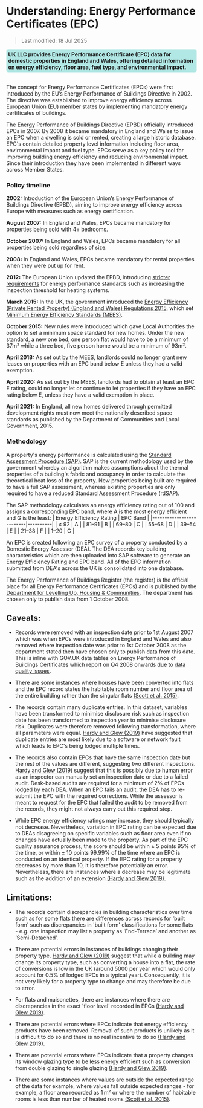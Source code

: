 # Understanding: Energy Performance Certificates (EPC)

>Last modified: 18 Jul 2025


<div style="background-color: rgba(0, 178, 169, 0.3); padding: 5px; border-radius: 5px;"><strong>UK LLC provides Energy Performance Certificate (EPC) data for domestic properties in England and Wales, offering detailed information on energy efficiency, floor area, fuel type, and environmental impact.</strong></div>  
<br>

The concept for Energy Performance Certificates (EPCs) were first introduced by the EU’s Energy Performance of Buildings Directive in 2002. The directive was established to improve energy efficiency across European Union (EU) member states by implementing mandatory energy certificates of buildings.

The Energy Performance of Buildings Directive (EPBD) officially  introduced EPCs in 2007. By 2008 it became mandatory in England and Wales to issue an EPC when a dwelling is sold or rented, creating a large historic database. EPC's contain detailed property level information including floor area, environmental impact and fuel type. EPCs serve as a key policy tool for improving building energy efficiency and reducing environmental impact. Since their introduction they have been implemented in different ways across Member States. 

### Policy timeline

**2002:** Introduction of the European Union’s Energy Performance of Buildings Directive (EPBD), aiming to improve energy efficiency across Europe with measures such as energy certification. 

**August 2007:** In England and Wales, EPCs became mandatory for properties being sold with 4+ bedrooms.

**October 2007:** In England and Wales, EPCs became mandatory for all properties being sold regardless of size.

**2008:** In England and Wales, EPCs became mandatory for rental properties when they were put up for rent.

**2012:** The European Union updated the EPBD, introducing [stricter requirements](https://assets.publishing.service.gov.uk/media/5ec2b3d8d3bf7f5d3defffb7/EPBD_consultation.pdf) for energy performance standards such as increasing the inspection threshold for heating systems.  

**March 2015:** In the UK, the government introduced the [Energy Efficiency (Private Rented Property) (England and Wales) Regulations 2015](https://www.legislation.gov.uk/uksi/2015/962/contents/made), which set [Minimum Energy Efficiency Standards (MEES)](https://www.gov.uk/guidance/domestic-private-rented-property-minimum-energy-efficiency-standard-landlord-guidance).

**October 2015:** New rules were introduced which gave Local Authorities the option to set a minimum space standard for new homes. Under the new standard, a new one bed, one person flat would have to be a minimum of 37m² while a three bed, five person home would be a minimum of 93m². 

**April 2018:** As set out by the MEES, landlords could no longer grant new leases on properties with an EPC band below E unless they had a valid exemption.

**April 2020:** As set out by the MEES, landlords had to obtain at least an EPC E rating, could no longer let or continue to let properties if they have an EPC rating below E, unless they have a valid exemption in place.

**April 2021:** In England, all new homes delivered through permitted development rights must now meet the nationally described space standards as published by the Department of Communities and Local Government, 2015.  

### Methodology

A property's energy performance is calculated using the [Standard Assessment Procedure (SAP)](https://www.gov.uk/guidance/standard-assessment-procedure). SAP is the current methodology used by the government whereby an algorithm makes assumptions about the thermal properties of a building's fabric and occupancy in order to calculate the theoretical heat loss of the property. New properties being built are required to have a full SAP assessment, whereas existing properties are only required to have a reduced Standard Assessment Procedure (rdSAP). 

The SAP methodology calculates an energy efficiency rating out of 100 and assigns a corresponding EPC band, where A is the most energy efficient and G is the least:
| Energy Efficiency Rating | EPC Band |
|--------------------------|----------|
| ≥ 92                     | A        |
| 81–91                    | B        |
| 69–80                    | C        |
| 55–68                    | D        |
| 39–54                    | E        |
| 21–38                    | F        |
| 1–20                     | G        |

An EPC is created following an EPC survey of a property conducted by a Domestic Energy Assessor (DEA). The DEA records key building characteristics which are then uploaded into SAP software to generate an Energy Efficiency Rating and EPC band. All of the EPC information submitted from DEA's across the UK is consolidated into one database. 

The Energy Performance of Buildings Register (the register) is the official place for all Energy Performance Certificates (EPCs) and is 
published by the [Department for Levelling Up, Housing & Communities](https://epc.opendatacommunities.org/). The department has chosen only to publish data from 1 October 2008. 


## Caveats:

- Records were removed with an inspection date prior to 1st August 2007 which was when EPCs were introduced in England and Wales and also removed where inspection date was prior to 1st October 2008 as the department stated then have chosen only to publish data from this date. This is inline with GOV.UK data tables on Energy Performance of Buildings Certificates which report on Q4 2008 onwards due to [data quality issues](https://assets.publishing.service.gov.uk/media/5eaaab78d3bf7f6526f8d742/EPB_Cert_Statistics_Release_Q1_2020.pdf).

- There are some instances where houses have been converted into flats and the EPC record states the habitable room number and floor area of the entire building rather than the singular flats [(Scott et al. 2015)](https://doi.org/10.23889/ijpds.v8i2.2927). 

- The records contain many duplicate entries. In this dataset, variables have been transformed to minimise disclosure risk such as inspection date has been transformed to inspection year to minimise disclosure risk. Duplicates were therefore removed following transformation, where all parameters were equal. [Hardy and Glew (2019)](https://doi.org/10.1016/j.enpol.2019.03.022) have suggested that duplicate entries are most likely due to a software or network fault which leads to EPC's being lodged multiple times.

- The records also contain EPCs that have the same inspection date but the rest of the values are different, suggesting two different inspections. [Hardy and Glew (2019)](https://doi.org/10.1016/j.enpol.2019.03.022) suggest that this is possibly due to human error as an inspector can manually set an inspection date or due to a failed audit. Desk-based audits are required for a minimum of 2% of EPCs lodged by each DEA. When an EPC fails an audit, the DEA has to re-submit the EPC with the required corrections. While the assessor is meant to request for the EPC that failed the audit to be removed from the records, they might not always carry out this required step.

- While EPC energy efficiency ratings may increase, they should typically not decrease. Nevertheless, variation in EPC rating can be expected due to DEAs disagreeing on specific variables such as floor area even if no changes have actually been made to the property. 
As part of the EPC quality assurance process, the score should be within ± 5 points 95% of the time, or within ± 10 points 99.99% of the time where an EPC is conducted on an identical property. If the EPC rating for a property decreases by more than 10, it is therefore potentially an error. Nevertheless, there are instances where a decrease may be legitimate such as the addition of an extension [(Hardy and Glew 2019)](https://doi.org/10.1016/j.enpol.2019.03.022).


## Limitations:

- The records contain discrepancies in building characteristics over time such as for some flats there are differences across records for 'built form' such as discrepancies in 'built form' classifications for some flats - e.g. one inspection may list a property as ‘End-Terrace’ and another as ‘Semi-Detached’. 

- There are potential errors in instances of buildings changing their property type. [Hardy and Glew (2019)](https://doi.org/10.1016/j.enpol.2019.03.022) suggest that while a building may change its property type, such as converting a house into a flat, the rate of conversions is low in the UK (around 5000 per year which would only account for 0.5% of lodged EPCs in a typical year). Consequently, it is not very likely for a property type to change and may therefore be due to error.

- For flats and maisonettes, there are instances where there are discrepancies in the exact 'floor level' recorded in EPCs [(Hardy and Glew 2019)](https://doi.org/10.1016/j.enpol.2019.03.022).

- There are potential errors where EPCs indicate that energy efficiency products have been removed. Removal of such products is unlikely as it is difficult to do so and there is no real incentive to do so [(Hardy and Glew 2019)](https://doi.org/10.1016/j.enpol.2019.03.022).

- There are potential errors where EPCs indicate that a property changes its window glazing type to be less energy efficient such as conversion from double glazing to single glazing [(Hardy and Glew 2019)](https://doi.org/10.1016/j.enpol.2019.03.022).

- There are some instances where values are outside the expected range of the data for example, where values fall outside expected ranges - for example, a floor area recorded as 1 m² or where the number of habitable rooms is less than number of heated rooms [(Scott et al. 2015)](https://doi.org/10.23889/ijpds.v8i2.2927).


  

 

 